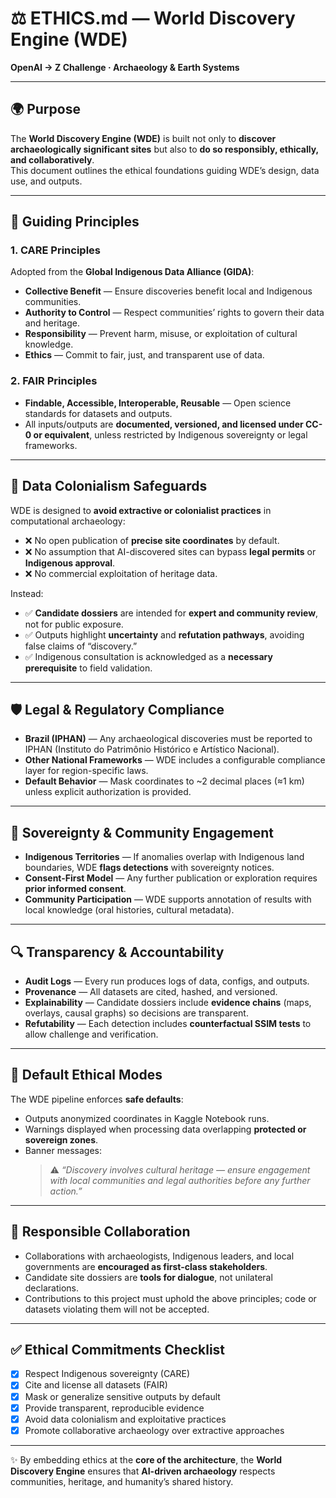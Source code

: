 # ⚖️ ETHICS.md — World Discovery Engine (WDE)

**OpenAI → Z Challenge · Archaeology & Earth Systems**

---

## 🌍 Purpose

The **World Discovery Engine (WDE)** is built not only to **discover archaeologically significant sites** but also to **do so responsibly, ethically, and collaboratively**.  
This document outlines the ethical foundations guiding WDE’s design, data use, and outputs.

---

## 📜 Guiding Principles

### 1. CARE Principles
Adopted from the **Global Indigenous Data Alliance (GIDA)**:
- **Collective Benefit** — Ensure discoveries benefit local and Indigenous communities.  
- **Authority to Control** — Respect communities’ rights to govern their data and heritage.  
- **Responsibility** — Prevent harm, misuse, or exploitation of cultural knowledge.  
- **Ethics** — Commit to fair, just, and transparent use of data.  

### 2. FAIR Principles
- **Findable, Accessible, Interoperable, Reusable** — Open science standards for datasets and outputs.  
- All inputs/outputs are **documented, versioned, and licensed under CC-0 or equivalent**, unless restricted by Indigenous sovereignty or legal frameworks.  

---

## 🚫 Data Colonialism Safeguards

WDE is designed to **avoid extractive or colonialist practices** in computational archaeology:

- ❌ No open publication of **precise site coordinates** by default.  
- ❌ No assumption that AI-discovered sites can bypass **legal permits** or **Indigenous approval**.  
- ❌ No commercial exploitation of heritage data.  

Instead:

- ✅ **Candidate dossiers** are intended for **expert and community review**, not for public exposure.  
- ✅ Outputs highlight **uncertainty** and **refutation pathways**, avoiding false claims of “discovery.”  
- ✅ Indigenous consultation is acknowledged as a **necessary prerequisite** to field validation.  

---

## 🛡️ Legal & Regulatory Compliance

- **Brazil (IPHAN)** — Any archaeological discoveries must be reported to IPHAN (Instituto do Patrimônio Histórico e Artístico Nacional).  
- **Other National Frameworks** — WDE includes a configurable compliance layer for region-specific laws.  
- **Default Behavior** — Mask coordinates to ~2 decimal places (≈1 km) unless explicit authorization is provided.  

---

## 🧭 Sovereignty & Community Engagement

- **Indigenous Territories** — If anomalies overlap with Indigenous land boundaries, WDE **flags detections** with sovereignty notices.  
- **Consent-First Model** — Any further publication or exploration requires **prior informed consent**.  
- **Community Participation** — WDE supports annotation of results with local knowledge (oral histories, cultural metadata).  

---

## 🔍 Transparency & Accountability

- **Audit Logs** — Every run produces logs of data, configs, and outputs.  
- **Provenance** — All datasets are cited, hashed, and versioned.  
- **Explainability** — Candidate dossiers include **evidence chains** (maps, overlays, causal graphs) so decisions are transparent.  
- **Refutability** — Each detection includes **counterfactual SSIM tests** to allow challenge and verification.  

---

## 🚦 Default Ethical Modes

The WDE pipeline enforces **safe defaults**:

- Outputs anonymized coordinates in Kaggle Notebook runs.  
- Warnings displayed when processing data overlapping **protected or sovereign zones**.  
- Banner messages:  
  > ⚠️ *“Discovery involves cultural heritage — ensure engagement with local communities and legal authorities before any further action.”*  

---

## 🤝 Responsible Collaboration

- Collaborations with archaeologists, Indigenous leaders, and local governments are **encouraged as first-class stakeholders**.  
- Candidate site dossiers are **tools for dialogue**, not unilateral declarations.  
- Contributions to this project must uphold the above principles; code or datasets violating them will not be accepted.  

---

## ✅ Ethical Commitments Checklist

- [x] Respect Indigenous sovereignty (CARE)  
- [x] Cite and license all datasets (FAIR)  
- [x] Mask or generalize sensitive outputs by default  
- [x] Provide transparent, reproducible evidence  
- [x] Avoid data colonialism and exploitative practices  
- [x] Promote collaborative archaeology over extractive approaches  

---

✨ By embedding ethics at the **core of the architecture**, the **World Discovery Engine** ensures that **AI-driven archaeology** respects communities, heritage, and humanity’s shared history.